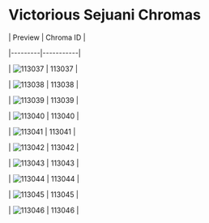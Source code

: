 # Victorious Sejuani Chromas


| Preview | Chroma ID |

|---------|-----------|

| ![113037](https://raw.communitydragon.org/latest/plugins/rcp-be-lol-game-data/global/default/v1/champion-chroma-images/113/113037.png) | 113037 |

| ![113038](https://raw.communitydragon.org/latest/plugins/rcp-be-lol-game-data/global/default/v1/champion-chroma-images/113/113038.png) | 113038 |

| ![113039](https://raw.communitydragon.org/latest/plugins/rcp-be-lol-game-data/global/default/v1/champion-chroma-images/113/113039.png) | 113039 |

| ![113040](https://raw.communitydragon.org/latest/plugins/rcp-be-lol-game-data/global/default/v1/champion-chroma-images/113/113040.png) | 113040 |

| ![113041](https://raw.communitydragon.org/latest/plugins/rcp-be-lol-game-data/global/default/v1/champion-chroma-images/113/113041.png) | 113041 |

| ![113042](https://raw.communitydragon.org/latest/plugins/rcp-be-lol-game-data/global/default/v1/champion-chroma-images/113/113042.png) | 113042 |

| ![113043](https://raw.communitydragon.org/latest/plugins/rcp-be-lol-game-data/global/default/v1/champion-chroma-images/113/113043.png) | 113043 |

| ![113044](https://raw.communitydragon.org/latest/plugins/rcp-be-lol-game-data/global/default/v1/champion-chroma-images/113/113044.png) | 113044 |

| ![113045](https://raw.communitydragon.org/latest/plugins/rcp-be-lol-game-data/global/default/v1/champion-chroma-images/113/113045.png) | 113045 |

| ![113046](https://raw.communitydragon.org/latest/plugins/rcp-be-lol-game-data/global/default/v1/champion-chroma-images/113/113046.png) | 113046 |